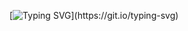 [![Typing SVG](https://readme-typing-svg.demolab.com?font=Fira+Code&pause=1000&random=false&width=435&lines=Hello!+I'm+Ali+Hassan.)](https://git.io/typing-svg)

<!--
- 🔭 I’m currently working on ...
- 🌱 I’m currently learning ...
- 👯 I’m looking to collaborate on ...
- 🤔 I’m looking for help with ...
- 💬 Ask me about ...
- 📫 How to reach me: ...
- 😄 Pronouns: ...
- ⚡ Fun fact: ...
-->
